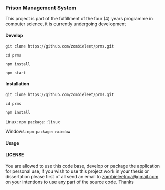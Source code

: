 ### Prison Management System

This project is part of the fulfillment of the four (4) years programme in computer science, it is currently undergoing development




#### Develop

`git clone https://github.com/zombieleet/prms.git`

`cd prms`

`npm install`

`npm start`

#### Installation

`git clone https://github.com/zombieleet/prms.git`

`cd prms`

`npm install`


Linux: `npm package::linux`

Windows: `npm package::window`



#### Usage



#### LICENSE

You are allowed to use this code base, develop or package the application for personal use,
if you wish to use this project work in your thesis or dissertation please first of all send an email to zombieleetnca@gmail.com on your intentions to use any part of the source code.
Thanks


